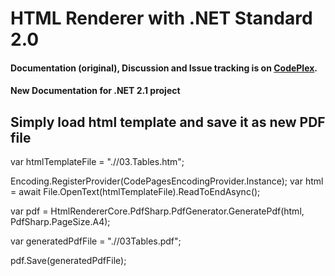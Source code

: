 HTML Renderer with .NET Standard 2.0
=============

#### Documentation (original), Discussion and Issue tracking is on [CodePlex](https://htmlrenderer.codeplex.com/).


#### New Documentation for .NET 2.1 project

## Simply load html template and save it as new PDF file

var htmlTemplateFile = ".//03.Tables.htm";

Encoding.RegisterProvider(CodePagesEncodingProvider.Instance);
var html = await File.OpenText(htmlTemplateFile).ReadToEndAsync();

var pdf = HtmlRendererCore.PdfSharp.PdfGenerator.GeneratePdf(html, PdfSharp.PageSize.A4);

var generatedPdfFile = ".//03Tables.pdf";

pdf.Save(generatedPdfFile);
			

